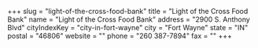 +++
slug = "light-of-the-cross-food-bank"
title = "Light of the Cross Food Bank"
name = "Light of the Cross Food Bank"
address = "2900 S. Anthony Blvd"
cityIndexKey = "city-in-fort-wayne"
city = "Fort Wayne"
state = "IN"
postal = "46806"
website = ""
phone = "260 387-7894"
fax = ""
+++
